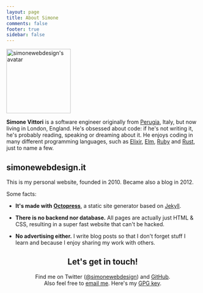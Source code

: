 ```yaml
---
layout: page
title: About Simone
comments: false
footer: true
sidebar: false
---
```


<div class="about-intro">
<picture>
    <source type="image/webp" srcset="/images/simonewebdesign.webp">
    <img src="/images/simonewebdesign.png" width="168" alt="simonewebdesign's avatar" />
</picture>
<p>
<strong>Simone Vittori</strong> is a software engineer originally from <a rel="external" href="https://en.wikipedia.org/wiki/Perugia">Perugia</a>, Italy, but now living in London, England. He's obsessed about code: if he's not writing it, he's probably reading, speaking or dreaming about it. He enjoys coding in many different programming languages, such as <a rel="external" href="https://elixir-lang.org/">Elixir</a>, <a rel="external" href="https://elm-lang.org/">Elm</a>, <a rel="external" href="https://www.ruby-lang.org/">Ruby</a> and <a rel="external" href="https://www.rust-lang.org/">Rust</a>, just to name a few.</p>
</div>

## simonewebdesign.it

This is my personal website, founded in 2010. Became also a blog in 2012.

Some facts:

- **It's made with <a rel="external" href="http://octopress.org/">Octopress</a>**, a static site generator based on <a rel="external" href="https://jekyllrb.com/">Jekyll</a>.

- **There is no backend nor database.** All pages are actually just HTML & CSS, resulting in a super fast website that can't be hacked.

- **No advertising either.**
I write blog posts so that I don't forget stuff I learn and because I enjoy sharing my work with others.

<h2 style="text-align:center">Let's get in touch!</h2>
<p style="text-align:center">Find me on Twitter (<a href="https://twitter.com/simonewebdesign" title="simonewebdesign on Twitter" rel="external">@simonewebdesign</a>) and <a rel="external" href="https://github.com/simonewebdesign">GitHub</a>.<br>Also feel free to <a href="mailto:hello@simonewebdesign.it?subject=Hey Simone!">email me</a>. Here's my <a download href="/public-key.asc">GPG key</a>.</p>
